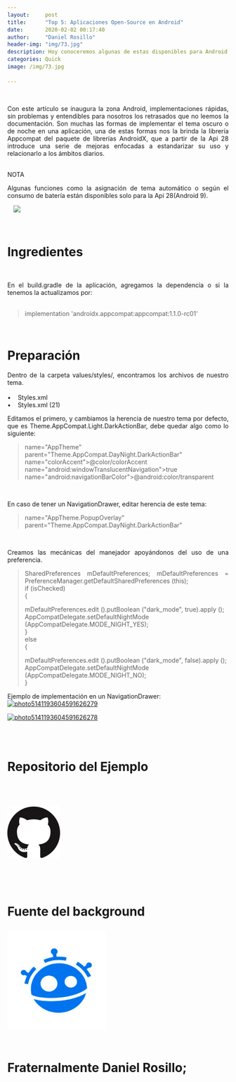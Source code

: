 ```yaml
---
layout:     post
title:      "Top 5: Aplicaciones Open-Source en Android"
date:       2020-02-02 00:17:40
author:     "Daniel Rosillo"
header-img: "img/73.jpg"
description: Hoy conoceremos algunas de estas disponibles para Android, que en muchos casos fácilmente pueden sustituir a sus contrapartes más famosas como las apps de Google
categories: Quick
image: /img/73.jpg

---
```

<div style="text-align: justify;">
<br>
<p>Con este artículo se inaugura la zona Android, implementaciones rápidas, sin problemas y entendibles para nosotros los retrasados que no leemos la documentación.
Son muchas las formas de implementar el tema oscuro o de noche en una aplicación, una de estas formas nos la brinda la librería Appcompat del paquete de librerías AndroidX, que a partir de la Api 28 introduce una serie de mejoras enfocadas a estandarizar su uso y relacionarlo a los ámbitos diarios.
<br>
<br />
<p>NOTA<br>
<p>Algunas funciones como la asignación de tema automático o según el consumo de batería están disponibles solo para la Api 28(Android 9).
<br>

<a href="https://2.bp.blogspot.com/-_cCRPk4QL1k/W8sCpKnairI/AAAAAAAAAkI/S1l_if5p4RACmKqfYi7xqevCeMhuHWV9QCLcBGAs/s1600/DELYSIDANN02.jpg" imageanchor="1" style="margin-left: 1em; margin-right: 1em;"><img src="https://2.bp.blogspot.com/-_cCRPk4QL1k/W8sCpKnairI/AAAAAAAAAkI/S1l_if5p4RACmKqfYi7xqevCeMhuHWV9QCLcBGAs/s200/DELYSIDANN02.jpg" class="img-responsive" /></a>

<br>
<h1>Ingredientes</h1>
<br>
<p>En el build.gradle de la aplicación, agregamos la dependencia o si la tenemos la actualizamos por:
<br><br>

<blockquote>
implementation 'androidx.appcompat:appcompat:1.1.0-rc01'<br />
</blockquote>
<br>
<h1>Preparación</h1>
<p>Dentro de la carpeta values/styles/, encontramos los archivos de nuestro tema.
<br>
<br>
&#8226;&nbsp;&nbsp;&nbsp;	Styles.xml <br>
&#8226;&nbsp;&nbsp;&nbsp;	Styles.xml (21)
<br>

<p>Editamos el primero, y cambiamos la herencia de nuestro tema por defecto, que es Theme.AppCompat.Light.DarkActionBar, debe quedar algo como lo siguiente:
<br>

<blockquote>
name="AppTheme" parent="Theme.AppCompat.DayNight.DarkActionBar"<br />
name="colorAccent">@color/colorAccent<br />
name="android:windowTranslucentNavigation">true<br />
name="android:navigationBarColor">@android:color/transparent<br />
</blockquote>


<br>
<p>En caso de tener un NavigationDrawer, editar herencia de este tema:
<br>

<blockquote>
name="AppTheme.PopupOverlay" parent="Theme.AppCompat.DayNight.DarkActionBar"<br />
</blockquote>

<br>
<p>Creamos las mecánicas del manejador apoyándonos del uso de una preferencia.
<br>

<blockquote class="img-responsive">

SharedPreferences mDefaultPreferences;
mDefaultPreferences = PreferenceManager.getDefaultSharedPreferences (this);<br />
if (isChecked)<br />
{<br />
   
mDefaultPreferences.edit ().putBoolean ("dark_mode", true).apply ();<br />
   AppCompatDelegate.setDefaultNightMode (AppCompatDelegate.MODE_NIGHT_YES);<br />
}<br />
else<br />
{<br />
   
mDefaultPreferences.edit ().putBoolean ("dark_mode", false).apply ();<br />
   AppCompatDelegate.setDefaultNightMode (AppCompatDelegate.MODE_NIGHT_NO);<br />
}<br />
</blockquote>

<p>Ejemplo de implementación en un NavigationDrawer:<br>
<a href="https://ibb.co/kS0HKSH"><img src="https://i.ibb.co/kS0HKSH/photo5141193604591626279.jpg" alt="photo5141193604591626279" img class="img-responsive" ></a>

<a href="https://ibb.co/ySYY45J"><img src="https://i.ibb.co/ySYY45J/photo5141193604591626278.jpg" alt="photo5141193604591626278" img class="img-responsive"></a>


<br>
<br>

<h1>Repositorio del Ejemplo<h1>
<br>
 <div class="badges">
                    <a class="badge-link" href="https://github.com/DanielRosillo/NightDrawerMenu"><img src="/img/git.png" alt="" img class="img-responsive"></a>
                     </div>
            
<div style='clear: both;'></div>
<br>
<br>

<p>Fuente del background
<br>
<div class="badges">
                    <a class="badge-link" href="https://www.freepik.com/free-vector/sunset-mountains-landscape-with-purple-gradient-colors_5315515.htm#page=1&query=mountains&position=8" ><img src="/img/images.jpeg" alt="" img class="img-responsive"></a>
                     </div>
<br>
<p>Fraternalmente Daniel Rosillo;